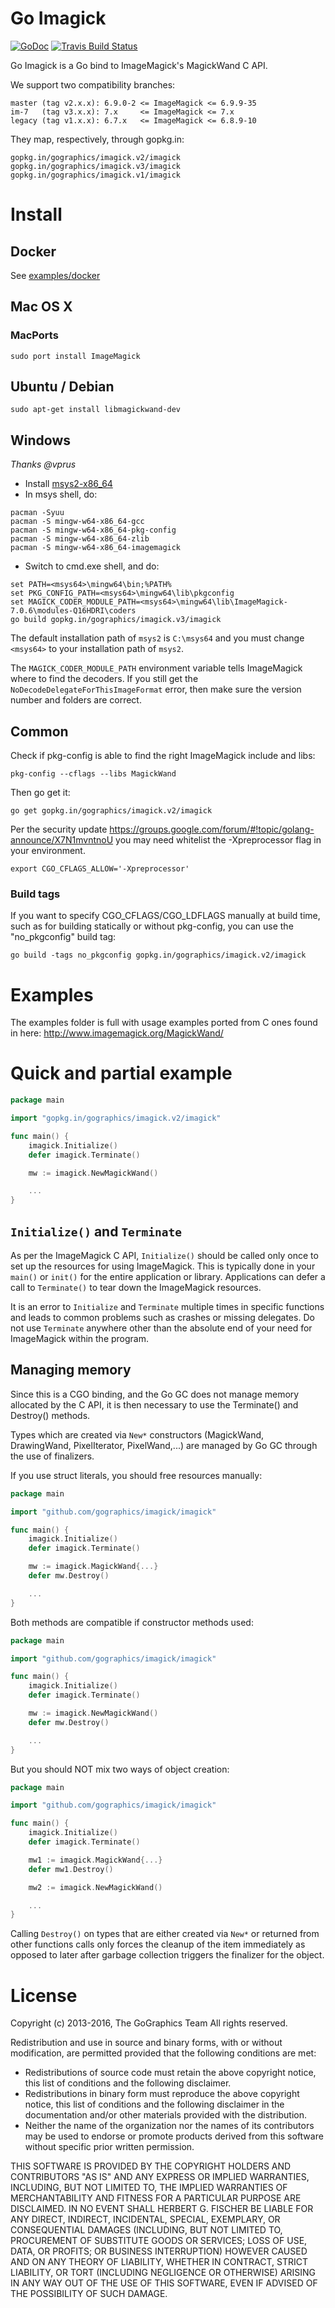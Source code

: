 # Go Imagick

[![GoDoc](https://godoc.org/gopkg.in/gographics/imagick.v2/imagick?status.svg)](https://gopkg.in/gographics/imagick.v2/imagick) [![Travis Build Status](https://api.travis-ci.org/gographics/imagick.svg)](https://travis-ci.org/gographics/imagick)

Go Imagick is a Go bind to ImageMagick's MagickWand C API.

We support two compatibility branches:

```
master (tag v2.x.x): 6.9.0-2 <= ImageMagick <= 6.9.9-35
im-7   (tag v3.x.x): 7.x     <= ImageMagick <= 7.x
legacy (tag v1.x.x): 6.7.x   <= ImageMagick <= 6.8.9-10
```

They map, respectively, through gopkg.in:

```
gopkg.in/gographics/imagick.v2/imagick
gopkg.in/gographics/imagick.v3/imagick
gopkg.in/gographics/imagick.v1/imagick
```

# Install

## Docker

See [examples/docker](examples/docker)

## Mac OS X

### MacPorts

```
sudo port install ImageMagick
```

## Ubuntu / Debian

```
sudo apt-get install libmagickwand-dev
```

## Windows

*Thanks @vprus*

+ Install [msys2-x86_64](http://www.msys2.org/)
+ In msys shell, do:
```
pacman -Syuu
pacman -S mingw-w64-x86_64-gcc
pacman -S mingw-w64-x86_64-pkg-config
pacman -S mingw-w64-x86_64-zlib
pacman -S mingw-w64-x86_64-imagemagick
```

+ Switch to cmd.exe shell, and do:
```
set PATH=<msys64>\mingw64\bin;%PATH%
set PKG_CONFIG_PATH=<msys64>\mingw64\lib\pkgconfig
set MAGICK_CODER_MODULE_PATH=<msys64>\mingw64\lib\ImageMagick-7.0.6\modules-Q16HDRI\coders
go build gopkg.in/gographics/imagick.v3/imagick
```

The default installation path of `msys2` is `C:\msys64` and you must change
`<msys64>` to your installation path of `msys2`.

The `MAGICK_CODER_MODULE_PATH` environment variable tells ImageMagick where to
find the decoders. If you still get the `NoDecodeDelegateForThisImageFormat`
error, then make sure the version number and folders are correct.

## Common

Check if pkg-config is able to find the right ImageMagick include and libs:

```
pkg-config --cflags --libs MagickWand
```

Then go get it:

```
go get gopkg.in/gographics/imagick.v2/imagick
```

Per the security update https://groups.google.com/forum/#!topic/golang-announce/X7N1mvntnoU
you may need whitelist the -Xpreprocessor flag in your environment.

```
export CGO_CFLAGS_ALLOW='-Xpreprocessor'
```

### Build tags

If you want to specify CGO_CFLAGS/CGO_LDFLAGS manually at build time, such as for building statically or without pkg-config, you can use the "no_pkgconfig" build tag:

```
go build -tags no_pkgconfig gopkg.in/gographics/imagick.v2/imagick
```

# Examples

The examples folder is full with usage examples ported from C ones found in here: http://www.imagemagick.org/MagickWand/

# Quick and partial example

```go
package main

import "gopkg.in/gographics/imagick.v2/imagick"

func main() {
    imagick.Initialize()
    defer imagick.Terminate()

    mw := imagick.NewMagickWand()

    ...
}
```
## `Initialize()` and `Terminate`

As per the ImageMagick C API, `Initialize()` should be called only once to set up the resources for using ImageMagick. This is typically done in your `main()` or `init()` for the entire application or library. Applications can defer a call to `Terminate()` to tear down the ImageMagick resources.

It is an error to `Initialize` and `Terminate` multiple times in specific functions and leads to common problems such as crashes or missing delegates. Do not use `Terminate` anywhere other than the absolute end of your need for ImageMagick within the program.

## Managing memory

Since this is a CGO binding, and the Go GC does not manage memory allocated by the C API, it is then necessary to use the Terminate() and Destroy() methods.

Types which are created via `New*` constructors (MagickWand, DrawingWand, PixelIterator, PixelWand,...) are managed by Go GC through the use of finalizers.

If you use struct literals, you should free resources manually:

```go
package main

import "github.com/gographics/imagick/imagick"

func main() {
    imagick.Initialize()
    defer imagick.Terminate()

    mw := imagick.MagickWand{...}
    defer mw.Destroy()

    ...
}
```

Both methods are compatible if constructor methods used:

```go
package main

import "github.com/gographics/imagick/imagick"

func main() {
    imagick.Initialize()
    defer imagick.Terminate()

    mw := imagick.NewMagickWand()
    defer mw.Destroy()

    ...
}
```

But you should NOT mix two ways of object creation:
```go
package main

import "github.com/gographics/imagick/imagick"

func main() {
    imagick.Initialize()
    defer imagick.Terminate()

    mw1 := imagick.MagickWand{...}
    defer mw1.Destroy()

    mw2 := imagick.NewMagickWand()

    ...
}
```

Calling `Destroy()` on types that are either created via `New*` or returned from other functions calls only forces the cleanup of the item immediately as opposed to later after garbage collection triggers the finalizer for the object.

# License

Copyright (c) 2013-2016, The GoGraphics Team
All rights reserved.

Redistribution and use in source and binary forms, with or without
modification, are permitted provided that the following conditions are met:

 * Redistributions of source code must retain the above copyright
   notice, this list of conditions and the following disclaimer.
 * Redistributions in binary form must reproduce the above copyright
   notice, this list of conditions and the following disclaimer in the
   documentation and/or other materials provided with the distribution.
 * Neither the name of the organization nor the
   names of its contributors may be used to endorse or promote products
   derived from this software without specific prior written permission.

THIS SOFTWARE IS PROVIDED BY THE COPYRIGHT HOLDERS AND CONTRIBUTORS "AS IS" AND
ANY EXPRESS OR IMPLIED WARRANTIES, INCLUDING, BUT NOT LIMITED TO, THE IMPLIED
WARRANTIES OF MERCHANTABILITY AND FITNESS FOR A PARTICULAR PURPOSE ARE
DISCLAIMED. IN NO EVENT SHALL HERBERT G. FISCHER BE LIABLE FOR ANY
DIRECT, INDIRECT, INCIDENTAL, SPECIAL, EXEMPLARY, OR CONSEQUENTIAL DAMAGES
(INCLUDING, BUT NOT LIMITED TO, PROCUREMENT OF SUBSTITUTE GOODS OR SERVICES;
LOSS OF USE, DATA, OR PROFITS; OR BUSINESS INTERRUPTION) HOWEVER CAUSED AND
ON ANY THEORY OF LIABILITY, WHETHER IN CONTRACT, STRICT LIABILITY, OR TORT
(INCLUDING NEGLIGENCE OR OTHERWISE) ARISING IN ANY WAY OUT OF THE USE OF THIS
SOFTWARE, EVEN IF ADVISED OF THE POSSIBILITY OF SUCH DAMAGE.
